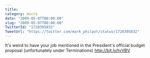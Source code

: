 ```yaml
---
title: 
category: micro
date: "2009-05-07T00:00:00"
slug: "2009-05-07T00:00:00"
TwitterId: "1728305832"
TweetUrl: "https://twitter.com/mark_philpot/status/1728305832"
---
```


It's weird to have your job mentioned in the President's official budget
proposal (unfortunately under Terminations) http://bit.ly/tvVBV
